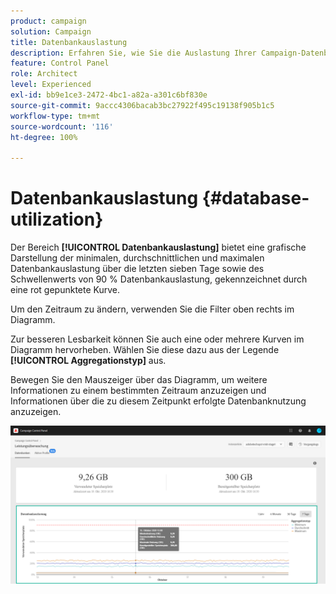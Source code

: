 ```yaml
---
product: campaign
solution: Campaign
title: Datenbankauslastung
description: Erfahren Sie, wie Sie die Auslastung Ihrer Campaign-Datenbanken im Control Panel überwachen können.
feature: Control Panel
role: Architect
level: Experienced
exl-id: bb9e1ce3-2472-4bc1-a82a-a301c6bf830e
source-git-commit: 9accc4306bacab3bc27922f495c19138f905b1c5
workflow-type: tm+mt
source-wordcount: '116'
ht-degree: 100%

---
```


# Datenbankauslastung {#database-utilization}

Der Bereich **[!UICONTROL Datenbankauslastung]** bietet eine grafische Darstellung der minimalen, durchschnittlichen und maximalen Datenbankauslastung über die letzten sieben Tage sowie des Schwellenwerts von 90 % Datenbankauslastung, gekennzeichnet durch eine rot gepunktete Kurve.

Um den Zeitraum zu ändern, verwenden Sie die Filter oben rechts im Diagramm.

Zur besseren Lesbarkeit können Sie auch eine oder mehrere Kurven im Diagramm hervorheben. Wählen Sie diese dazu aus der Legende **[!UICONTROL Aggregationstyp]** aus.

Bewegen Sie den Mauszeiger über das Diagramm, um weitere Informationen zu einem bestimmten Zeitraum anzuzeigen und Informationen über die zu diesem Zeitpunkt erfolgte Datenbanknutzung anzuzeigen.

![](assets/databases_dashboard_detail.png)
